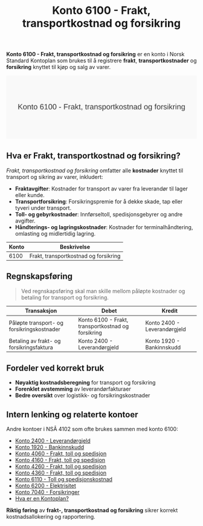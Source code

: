 ﻿---
title: "Konto 6100 - Frakt, transportkostnad og forsikring"
seoTitle: "6100-frakt-transportkostnad-og-forsikring"
meta_description: '**Konto 6100 - Frakt, transportkostnad og forsikring** er en konto i Norsk Standard Kontoplan som brukes til å registrere **frakt**, **transportkostnader** og ...'
slug: 6100-frakt-transportkostnad-og-forsikring
type: blog
layout: pages/single
---

**Konto 6100 - Frakt, transportkostnad og forsikring** er en konto i Norsk Standard Kontoplan som brukes til å registrere **frakt**, **transportkostnader** og **forsikring** knyttet til kjøp og salg av varer.

![Illustrasjon av konto 6100 Frakt, transportkostnad og forsikring](6100-frakt-transportkostnad-og-forsikring-image.svg)

## Hva er Frakt, transportkostnad og forsikring?

*Frakt, transportkostnad og forsikring* omfatter alle **kostnader** knyttet til transport og sikring av varer, inkludert:

* **Fraktavgifter**: Kostnader for transport av varer fra leverandør til lager eller kunde.
* **Transportforsikring**: Forsikringspremie for å dekke skade, tap eller tyveri under transport.
* **Toll- og gebyrkostnader**: Innførseltoll, spedisjonsgebyrer og andre avgifter.
* **Håndterings- og lagringskostnader**: Kostnader for terminalhåndtering, omlasting og midlertidig lagring.

| Konto | Beskrivelse                           |
|-------|---------------------------------------|
| 6100  | Frakt, transportkostnad og forsikring |

## Regnskapsføring

> Ved regnskapsføring skal man skille mellom påløpte kostnader og betaling for transport og forsikring.

| Transaksjon                            | Debet                                             | Kredit                       |
|----------------------------------------|---------------------------------------------------|------------------------------|
| Påløpte transport- og forsikringskostnader | Konto 6100 - Frakt, transportkostnad og forsikring | Konto 2400 - Leverandørgjeld |
| Betaling av frakt- og forsikringsfaktura  | Konto 2400 - Leverandørgjeld                      | Konto 1920 - Bankinnskudd    |

## Fordeler ved korrekt bruk

* **Nøyaktig kostnadsberegning** for transport og forsikring
* **Forenklet avstemming** av leverandørfakturaer
* **Bedre oversikt** over logistikk- og forsikringskostnader

## Intern lenking og relaterte kontoer

Andre kontoer i NSÂ 4102 som ofte brukes sammen med konto 6100:

* [Konto 2400 - Leverandørgjeld](/blogs/kontoplan/2400-leverandorgjeld "Konto 2400 - Leverandørgjeld")
* [Konto 1920 - Bankinnskudd](/blogs/kontoplan/1920-bankinnskudd "Konto 1920 - Bankinnskudd")
* [Konto 4060 - Frakt, toll og spedisjon](/blogs/kontoplan/4060-frakt-toll-og-spedisjon "Konto 4060 - Frakt, toll og spedisjon")
* [Konto 4160 - Frakt, toll og spedisjon](/blogs/kontoplan/4160-frakt-toll-og-spedisjon "Konto 4160 - Frakt, toll og spedisjon")
* [Konto 4260 - Frakt, toll og spedisjon](/blogs/kontoplan/4260-frakt-toll-og-spedisjon "Konto 4260 - Frakt, toll og spedisjon")
* [Konto 4360 - Frakt, toll og spedisjon](/blogs/kontoplan/4360-frakt-toll-og-spedisjon "Konto 4360 - Frakt, toll og spedisjon")
* [Konto 6110 - Toll og spedisjonskostnad](/blogs/kontoplan/6110-toll-og-spedisjonskostnad "Konto 6110 - Toll og spedisjonskostnad")
* [Konto 6200 - Elektrisitet](/blogs/kontoplan/6200-elektrisitet "Konto 6200 - Elektrisitet")
* [Konto 7040 - Forsikringer](/blogs/kontoplan/7040-forsikringer "Konto 7040 - Forsikringer")
* [Hva er en Kontoplan?](/blogs/regnskap/hva-er-kontoplan "Hva er en Kontoplan? Komplett Guide til Kontoplaner i Norsk Regnskap")

**Riktig føring** av **frakt-, transportkostnad og forsikring** sikrer korrekt kostnadsallokering og rapportering.






